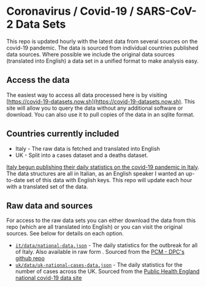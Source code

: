 # Coronavirus / Covid-19 / SARS-CoV-2 Data Sets

This repo is updated hourly with the latest data from several sources on the covid-19 pandemic. The data is sourced from individual countries published data sources. Where possible we include the original data sources (translated into English) a data set in a unified format to make analysis easy.

## Access the data

The easiest way to access all data processed here is by visiting [https://covid-19-datasets.now.sh](https://covid-19-datasets.now.sh). This site will allow you to query the data without any additional software or download. You can also use it to pull copies of the data in an sqlite format.

## Countries currently included

* Italy - The raw data is fetched and translated into English
* UK - Split into a cases dataset and a deaths dataset.

[Italy begun publishing their daily statistics on the covid-19 pandemic in Italy](https://github.com/pcm-dpc/COVID-19). The data structures are all in Italian, as an English speaker I wanted an up-to-date set of this data with English keys. This repo will update each hour with a translated set of the data.

## Raw data and sources

For access to the raw data sets you can either download the data from this repo (which are all translated into English) or you can visit the original sources. See below for details on each option.

* [`it/data/national-data.json`](./it/data/national-data.json) - The daily statistics for the outbreak for all of Italy. Also available in raw form . Sourced from the [PCM - DPC's github repo](https://github.com/pcm-dpc/COVID-19)
* [`uk/data/uk-national-cases-data.json`](./uk/data/uk-national-cases-data.json) - The daily statistics for the number of cases across the UK. Sourced from the [Public Health England national covid-19 data site](https://coronavirus.data.gov.uk/)